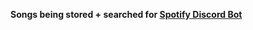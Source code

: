 **Songs being stored + searched for <a href="https://github.com/Spotify-Discord/spotify-discord-bot">Spotify Discord Bot</a>**
